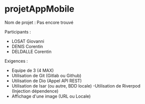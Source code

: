# projetAppMobile
Nom de projet : Pas encore trouvé

Participants : 
- LOSAT Giovanni
- DENIS Corentin
- DELDALLE Corentin

Exigences :
- Equipe de 3 (4 MAX)
- Utilisation de Git (Gitlab ou Github)
- Utilisation de Dio (Appel API REST)
- Utilisation de Isar (ou autre, BDD locale)
-Utilisation de Riverpod (Injection dépendence)
- Affichage d'une image (URL ou Locale)
